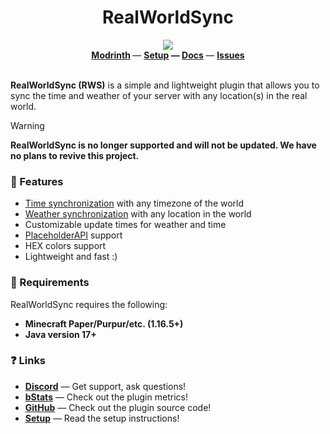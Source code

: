<!--suppress ALL -->
<div align="center">
    <h1>RealWorldSync</h1>
    <a href="https://discord.gg/p7cxhw7E2M">
        <img src="https://img.shields.io/discord/931595732752953375.svg?label=&logo=discord&logoColor=fff&color=7389D8&labelColor=6A7EC2" />
    </a>
    <br>
    <b>
        <a href="https://modrinth.com/plugin/rws">Modrinth</a>
    </b> —
    <b>
        <a href="https://github.com/BX-Team/RealWorldSync/wiki/Setting-up-plugin">Setup</a>
    </b> 
    <b> —
        <a href="https://github.com/BX-Team/RealWorldSync/wiki">Docs</a>
    </b> — 
    <b>
        <a href="https://github.com/BX-Team/RealWorldSync/issues">Issues</a>
    </b>
</div>
<br>

**RealWorldSync (RWS)** is a simple and lightweight plugin that allows you to sync the time and weather of your server with any location(s) in the real world.

> [!WARNING]
> **RealWorldSync is no longer supported and will not be updated. We have no plans to revive this project.**

### 🤖 Features
- [Time synchronization](https://github.com/BX-Team/RealWorldSync/wiki/Setting-up-time-weather-sync#time-sync-settings) with any timezone of the world
- [Weather synchronization](https://github.com/BX-Team/RealWorldSync/wiki/Setting-up-time-weather-sync#weather-sync-settings) with any location in the world
- Customizable update times for weather and time
- [PlaceholderAPI](https://github.com/BX-Team/RealWorldSync/wiki/Placeholders) support
- HEX colors support
- Lightweight and fast :)

### 🔨 Requirements
RealWorldSync requires the following:

- **Minecraft Paper/Purpur/etc. (1.16.5+)**
- **Java version 17+**

### ❓ Links

- **[Discord](https://discord.gg/qNyybSSPm5)** — Get support, ask questions!
- **[bStats](https://bstats.org/plugin/bukkit/RealWorldSync/19076)** — Check out the plugin metrics!
- **[GitHub](https://github.com/BX-Team/RealWorldSync)** — Check out the plugin source code!
- **[Setup](https://github.com/BX-Team/RealWorldSync/wiki/Setting-up-plugin)** — Read the setup instructions!

